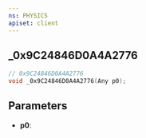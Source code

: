 ```yaml
---
ns: PHYSICS
apiset: client
---
```

## _0x9C24846D0A4A2776

```c
// 0x9C24846D0A4A2776
void _0x9C24846D0A4A2776(Any p0);
```


## Parameters
* **p0**:
